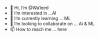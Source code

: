 - 👋 Hi, I’m @Wa1eed
- 👀 I’m interested in ...AI
- 🌱 I’m currently learning ... ML
- 💞️ I’m looking to collaborate on ... Ai & ML
- 📫 How to reach me ... here 

<!---
Wa1eed/Wa1eed is a ✨ special ✨ repository because its `README.md` (this file) appears on your GitHub profile.
You can click the Preview link to take a look at your changes.
--->
